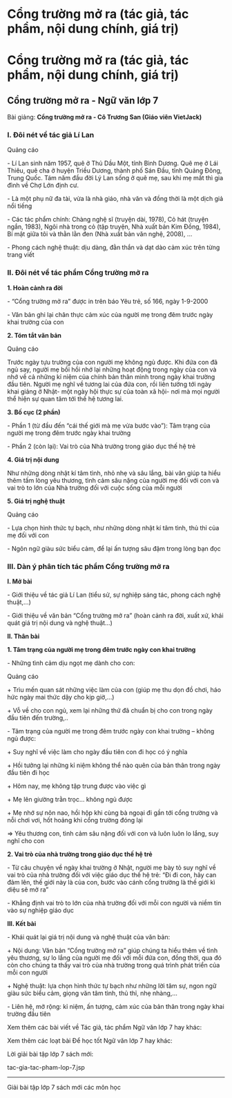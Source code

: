 # Cổng trường mở ra (tác giả, tác phẩm, nội dung chính, giá trị)

# Cổng trường mở ra (tác giả, tác phẩm, nội dung chính, giá trị)

## Cổng trường mở ra - Ngữ văn lớp 7

Bài giảng: **Cổng trường mở ra - Cô Trương San (Giáo viên VietJack)**

### I. Đôi nét về tác giả Lí Lan

Quảng cáo

\- Lí Lan sinh năm 1957, quê ở Thủ Dầu Một, tỉnh Bình Dương. Quê mẹ ở Lái Thiêu, quê cha ở huyện Triều Dương, thành phố Sán Đầu, tỉnh Quảng Đông, Trung Quốc. Tám năm đầu đời Lý Lan sống ở quê mẹ, sau khi mẹ mất thì gia đình về Chợ Lớn định cư. 

\- Là một phụ nữ đa tài, vừa là nhà giáo, nhà văn và đồng thời là một dịch giả nổi tiếng 

\- Các tác phẩm chính: Chàng nghệ sĩ (truyện dài, 1978), Cỏ hát (truyện ngắn, 1983), Ngôi nhà trong cỏ (tập truyện, Nhà xuất bản Kim Đồng, 1984), Bí mật giữa tôi và thằn lằn đen (Nhà xuất bản văn nghệ, 2008), … 

\- Phong cách nghệ thuật: dịu dàng, đằn thắn và dạt dào cảm xúc trên từng trang viết 

### II. Đôi nét về tác phẩm Cổng trường mở ra

**1\. Hoàn cảnh ra đời**

\- “Cổng trường mở ra” được in trên báo Yêu trẻ, số 166, ngày 1-9-2000 

\- Văn bản ghi lại chân thực cảm xúc của người mẹ trong đêm trước ngày khai trường của con 

**2\. Tóm tắt văn bản**

Quảng cáo

Trước ngày tựu trường của con người mẹ không ngủ được. Khi đứa con đã ngủ say, người mẹ bồi hồi nhớ lại những hoạt động trong ngày của con và nhớ về cả những kỉ niệm của chính bản thân mình trong ngày khai trường đầu tiên. Người mẹ nghĩ về tương lai của đứa con, rồi liên tưởng tới ngày khai giảng ở Nhật- một ngày hội thực sự của toàn xã hội- nơi mà mọi người thể hiện sự quan tâm tới thế hệ tương lai. 

**3\. Bố cục (2 phần)**

\- Phần 1 (từ đầu đến “cái thế giới mà mẹ vừa bước vào”): Tâm trạng của người mẹ trong đêm trước ngày khai trường 

\- Phần 2 (còn lại): Vai trò của Nhà trường trong giáo dục thế hệ trẻ 

**4\. Giá trị nội dung**

Như những dòng nhật kí tâm tình, nhỏ nhẹ và sâu lắng, bài văn giúp ta hiểu thêm tấm lòng yêu thương, tình cảm sâu nặng của người mẹ đối với con và vai trò to lớn của Nhà trường đối với cuộc sống của mỗi người 

**5\. Giá trị nghệ thuật**

Quảng cáo

\- Lựa chọn hình thức tự bạch, như những dòng nhật kí tâm tình, thủ thỉ của mẹ đối với con 

\- Ngôn ngữ giàu sức biểu cảm, để lại ấn tượng sâu đậm trong lòng bạn đọc 

### III. Dàn ý phân tích tác phẩm Cổng trường mở ra

**I. Mở bài**

\- Giới thiệu về tác giả Lí Lan (tiểu sử, sự nghiệp sáng tác, phong cách nghệ thuật,…) 

\- Giới thiệu về văn bản “Cổng trường mở ra” (hoàn cảnh ra đời, xuất xứ, khái quát giá trị nội dung và nghệ thuật…) 

**II. Thân bài**

**1\. Tâm trạng của người mẹ trong đêm trước ngày con khai trường**

\- Những tình cảm dịu ngọt mẹ dành cho con: 

Quảng cáo

\+ Trìu mến quan sát những việc làm của con (giúp mẹ thu dọn đồ chơi, háo hức ngày mai thức dậy cho kịp giờ,…) 

\+ Vỗ về cho con ngủ, xem lại những thứ đã chuẩn bị cho con trong ngày đầu tiên đến trường,.. 

\- Tâm trạng của người mẹ trong đêm trước ngày con khai trường – không ngủ được: 

\+ Suy nghĩ về việc làm cho ngày đầu tiên con đi học có ý nghĩa 

\+ Hồi tưởng lại những kỉ niệm không thể nào quên của bản thân trong ngày đầu tiên đi học 

\+ Hôm nay, mẹ không tập trung được vào việc gì 

\+ Mẹ lên giường trằn trọc… không ngủ được 

\+ Mẹ nhớ sự nôn nao, hồi hộp khi cùng bà ngoại đi gần tới cổng trường và nỗi chơi vơi, hốt hoảng khi cổng trường đóng lại 

⇒ Yêu thương con, tình cảm sâu nặng đối với con và luôn luôn lo lắng, suy nghĩ cho con 

**2\. Vai trò của nhà trường trong giáo dục thế hệ trẻ**

\- Từ câu chuyện về ngày khai trường ở Nhật, người mẹ bày tỏ suy nghĩ về vai trò của nhà trường đối với việc giáo dục thế hệ trẻ: “Đi đi con, hãy can đảm lên, thế giới này là của con, bước vào cánh cổng trường là thế giới kì diệu sẽ mở ra” 

\- Khẳng định vai trò to lớn của nhà trường đối với mỗi con người và niềm tin vào sự nghiệp giáo dục 

**III. Kết bài**

\- Khái quát lại giá trị nội dung và nghệ thuật của văn bản: 

\+ Nội dung: Văn bản “Cổng trường mở ra” giúp chúng ta hiểu thêm về tình yêu thương, sự lo lắng của người mẹ đối với mỗi đứa con, đồng thời, qua đó còn cho chúng ta thấy vai trò của nhà trường trong quá trình phát triển của mỗi con người 

\+ Nghệ thuật: lựa chọn hình thức tự bạch như những lời tâm sự, ngon ngữ giàu sức biểu cảm, giọng văn tâm tình, thủ thỉ, nhẹ nhàng,… 

\- Liên hệ, mở rộng: kỉ niệm, ấn tượng, cảm xúc của bản thân trong ngày khai trường đầu tiên 

Xem thêm các bài viết về Tác giả, tác phẩm Ngữ văn lớp 7 hay khác:

Xem thêm các loạt bài Để học tốt Ngữ văn lớp 7 hay khác:

Lời giải bài tập lớp 7 sách mới:

tac-gia-tac-pham-lop-7.jsp

* * *

Giải bài tập lớp 7 sách mới các môn học
